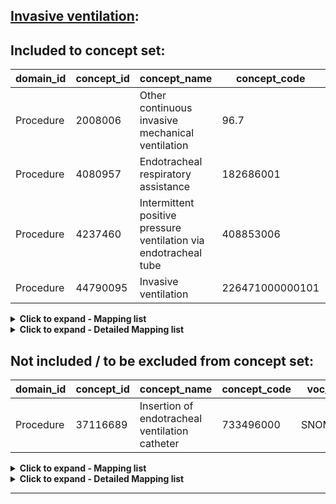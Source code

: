 ## [Invasive ventilation](https://github.com/OHDSI/Covid-19/blob/vocabularies_for_phenotypes/Vocabulary/sql/phenotypes/Invasive%20ventilation.sql):

## Included to concept set:
|domain_id|concept_id|concept_name|concept_code|voc_id
|---|---|---|---|---|
Procedure|2008006|Other continuous invasive mechanical ventilation|96.7|ICD9Proc
Procedure|4080957|Endotracheal respiratory assistance|182686001|SNOMED
Procedure|4237460|Intermittent positive pressure ventilation via endotracheal tube|408853006|SNOMED
Procedure|44790095|Invasive ventilation|226471000000101|SNOMED


<details><summary><strong>Click to expand - Mapping list</strong></summary>
<p>

|domain_id|concept_id|concept_name|voc_id|source_voc_id|source_code
|---|---|---|---|---|---|
Procedure|2008009|Continuous invasive mechanical ventilation for 96 consecutive hours or more|ICD9Proc|ICD9ProcCN|96.72; 96.7200; 96.7201
Procedure|2008008|Continuous invasive mechanical ventilation for less than 96 consecutive hours|ICD9Proc|ICD9ProcCN|96.71; 96.7100; 96.7101
Procedure|2008007|Continuous invasive mechanical ventilation of unspecified duration|ICD9Proc|ICD9ProcCN|96.70; 96.7000
Procedure|2008006|Other continuous invasive mechanical ventilation|ICD9Proc|ICD9ProcCN|96.7
Procedure|4080957|Endotracheal respiratory assistance|SNOMED|Read|8722.00
Procedure|44790095|Invasive ventilation|SNOMED|OPCS4|E85.1
Procedure|44790095|Invasive ventilation|SNOMED|Read|7458000


</p>
</details>

<details><summary><strong>Click to expand - Detailed Mapping list</strong></summary>
<p>

|source_code_description|source_code|source_voc_id|concept_id|concept_name|concept_code|concept_class_id|domain_id|voc_id
|---|---|---|---|---|---|---|---|---|
Invasive ventilation|7458000|Read|44790095|Invasive ventilation|226471000000101|Procedure|Procedure|SNOMED
Endotracheal resp. assistance|8722.00|Read|4080957|Endotracheal respiratory assistance|182686001|Procedure|Procedure|SNOMED
Other continuous invasive mechanical ventilation|96.7|ICD9ProcCN|2008006|Other continuous invasive mechanical ventilation|96.7|3-dig nonbill code|Procedure|ICD9Proc
Continuous invasive mechanical ventilation of unspecified duration|96.70|ICD9ProcCN|2008007|Continuous invasive mechanical ventilation of unspecified duration|96.70|4-dig billing code|Procedure|ICD9Proc
Continuous invasive mechanical ventilation of unspecified duration|96.7000|ICD9ProcCN|2008007|Continuous invasive mechanical ventilation of unspecified duration|96.70|4-dig billing code|Procedure|ICD9Proc
Continuous invasive mechanical ventilation for less than 96 consecutive hours|96.71|ICD9ProcCN|2008008|Continuous invasive mechanical ventilation for less than 96 consecutive hours|96.71|4-dig billing code|Procedure|ICD9Proc
Continuous invasive mechanical ventilation for less than 96 consecutive hours|96.7100|ICD9ProcCN|2008008|Continuous invasive mechanical ventilation for less than 96 consecutive hours|96.71|4-dig billing code|Procedure|ICD9Proc
Ventilator treatment [less than 96 hours] (machine translation)|96.7101|ICD9ProcCN|2008008|Continuous invasive mechanical ventilation for less than 96 consecutive hours|96.71|4-dig billing code|Procedure|ICD9Proc
Continuous invasive mechanical ventilation for 96 consecutive hours or more|96.72|ICD9ProcCN|2008009|Continuous invasive mechanical ventilation for 96 consecutive hours or more|96.72|4-dig billing code|Procedure|ICD9Proc
Continuous invasive mechanical ventilation for 96 consecutive hours or more|96.7200|ICD9ProcCN|2008009|Continuous invasive mechanical ventilation for 96 consecutive hours or more|96.72|4-dig billing code|Procedure|ICD9Proc
Ventilator Treatment [not less than 96 hours] (machine translation)|96.7201|ICD9ProcCN|2008009|Continuous invasive mechanical ventilation for 96 consecutive hours or more|96.72|4-dig billing code|Procedure|ICD9Proc
Invasive ventilation|E85.1|OPCS4|44790095|Invasive ventilation|226471000000101|Procedure|Procedure|SNOMED

</p>
</details>


## Not included / to be excluded from concept set:
|domain_id|concept_id|concept_name|concept_code|voc_id|comment
|---|---|---|---|---|---|
Procedure|37116689|Insertion of endotracheal ventilation catheter|733496000|SNOMED

<details><summary><strong>Click to expand - Mapping list</strong></summary>
<p>

|domain_id|concept_id|concept_name|voc_id|source_voc_id|source_code
|---|---|---|---|---|---|


</p>
</details>

<details><summary><strong>Click to expand - Detailed Mapping list</strong></summary>
<p>

|source_code_description|source_code|source_voc_id|concept_id|concept_name|concept_code|concept_class_id|domain_id|voc_id
|---|---|---|---|---|---|---|---|---|


</p>
</details>



***
